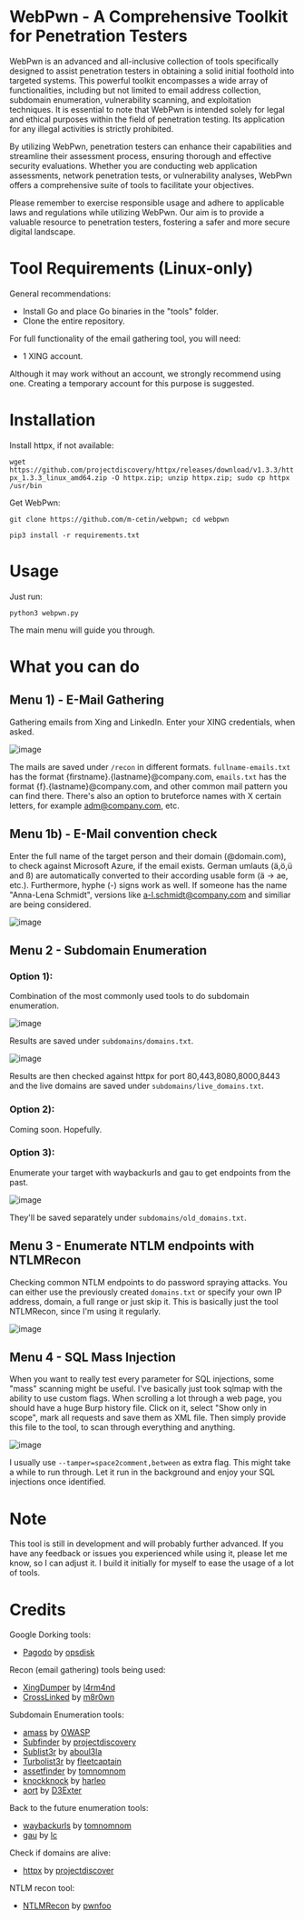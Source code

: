# WebPwn - A Comprehensive Toolkit for Penetration Testers

WebPwn is an advanced and all-inclusive collection of tools specifically designed to assist penetration testers in obtaining a solid initial foothold into targeted systems. This powerful toolkit encompasses a wide array of functionalities, including but not limited to email address collection, subdomain enumeration, vulnerability scanning, and exploitation techniques. It is essential to note that WebPwn is intended solely for legal and ethical purposes within the field of penetration testing. Its application for any illegal activities is strictly prohibited.

By utilizing WebPwn, penetration testers can enhance their capabilities and streamline their assessment process, ensuring thorough and effective security evaluations. Whether you are conducting web application assessments, network penetration tests, or vulnerability analyses, WebPwn offers a comprehensive suite of tools to facilitate your objectives.

Please remember to exercise responsible usage and adhere to applicable laws and regulations while utilizing WebPwn. Our aim is to provide a valuable resource to penetration testers, fostering a safer and more secure digital landscape.

# Tool Requirements (Linux-only)

General recommendations:

+ Install Go and place Go binaries in the "tools" folder.
+ Clone the entire repository.

For full functionality of the email gathering tool, you will need:

+ 1 XING account.

Although it may work without an account, we strongly recommend using one. Creating a temporary account for this purpose is suggested.

# Installation

Install httpx, if not available:

```wget https://github.com/projectdiscovery/httpx/releases/download/v1.3.3/httpx_1.3.3_linux_amd64.zip -O httpx.zip; unzip httpx.zip; sudo cp httpx /usr/bin```

Get WebPwn:

```git clone https://github.com/m-cetin/webpwn; cd webpwn```

```pip3 install -r requirements.txt```

# Usage

Just run:

`python3 webpwn.py`

The main menu will guide you through.

# What you can do

## Menu 1) - E-Mail Gathering
Gathering emails from Xing and LinkedIn. Enter your XING credentials, when asked. 

![image](https://github.com/m-cetin/webpwn/assets/102237861/bbef7ae8-56ce-4254-a96b-b1d2e5742454)

The mails are saved under `/recon` in different formats. `fullname-emails.txt` has the format {firstname}.{lastname}@company.com, `emails.txt` has the format {f}.{lastname}@company.com, and other common mail pattern you can find there. There's also an option to bruteforce names with X certain letters, for example adm@company.com, etc.

## Menu 1b) - E-Mail convention check
Enter the full name of the target person and their domain (@domain.com), to check against Microsoft Azure, if the email exists. German umlauts (ä,ö,ü and ß) are automatically converted to their according usable form (ä -> ae, etc.). Furthermore, hyphe (-) signs work as well. If someone has the name "Anna-Lena Schmidt", versions like a-l.schmidt@company.com and similiar are being considered. 

![image](https://github.com/m-cetin/webpwn/assets/102237861/4db52e31-225c-4b14-8bbb-ae8640e9685b)

## Menu 2 - Subdomain Enumeration

### Option 1): 
Combination of the most commonly used tools to do subdomain enumeration.

![image](https://github.com/m-cetin/webpwn/assets/102237861/9b202680-f761-4c7e-a73b-42faba813400)

Results are saved under `subdomains/domains.txt`. 

![image](https://github.com/m-cetin/webpwn/assets/102237861/08910799-44b4-44ff-a5b7-dcf0e13d949b)

Results are then checked against httpx for port 80,443,8080,8000,8443 and the live domains are saved under `subdomains/live_domains.txt`.

### Option 2): 
Coming soon. Hopefully. 

### Option 3): 
Enumerate your target with waybackurls and gau to get endpoints from the past. 

![image](https://github.com/m-cetin/webpwn/assets/102237861/447cb472-69a7-4b05-bea9-90f2c1b40e12)

They'll be saved separately under `subdomains/old_domains.txt`. 

## Menu 3 - Enumerate NTLM endpoints with NTLMRecon
Checking common NTLM endpoints to do password spraying attacks. You can either use the previously created `domains.txt` or specify your own IP address, domain, a full range or just skip it. This is basically just the tool NTLMRecon, since I'm using it regularly.

![image](https://github.com/m-cetin/webpwn/assets/102237861/c853648c-56d3-4697-b6dc-6a191108c2ac)

## Menu 4 - SQL Mass Injection
When you want to really test every parameter for SQL injections, some "mass" scanning might be useful. I've basically just took sqlmap with the ability to use custom flags. When scrolling a lot through a web page, you should have a huge Burp history file. Click on it, select "Show only in scope", mark all requests and save them as XML file. Then simply provide this file to the tool, to scan through everything and anything.

![image](https://github.com/m-cetin/webpwn/assets/102237861/783429be-7884-4653-a00b-93117e127e36)

I usually use `--tamper=space2comment,between` as extra flag. This might take a while to run through. Let it run in the background and enjoy your SQL injections once identified.

# Note
This tool is still in development and will probably further advanced. If you have any feedback or issues you experienced while using it, please let me know, so I can adjust it. I build it initially for myself to ease the usage of a lot of tools. 

# Credits
Google Dorking tools:
- [Pagodo](https://github.com/opsdisk/pagodo) by [opsdisk](https://github.com/opsdisk)

Recon (email gathering) tools being used:
- [XingDumper](https://github.com/l4rm4nd/XingDumper) by [l4rm4nd](https://github.com/l4rm4nd)
- [CrossLinked](https://github.com/m8r0wn/CrossLinked) by [m8r0wn](https://github.com/m8r0wn)

Subdomain Enumeration tools:
- [amass](https://github.com/OWASP/Amass) by [OWASP](https://github.com/OWASP)
- [Subfinder](https://github.com/projectdiscovery/subfinder) by [projectdiscovery](https://github.com/projectdiscovery)
- [Sublist3r](https://github.com/aboul3la/Sublist3r) by [aboul3la](https://github.com/aboul3la)
- [Turbolist3r](https://github.com/fleetcaptain/Turbolist3r) by [fleetcaptain](https://github.com/fleetcaptain)
- [assetfinder](https://github.com/tomnomnom/assetfinder) by [tomnomnom](https://github.com/tomnomnom)
- [knockknock](https://github.com/harleo/knockknock) by [harleo](https://github.com/harleo)
- [aort](https://github.com/D3Ext/AORT) by [D3Exter](https://github.com/D3Ext)

Back to the future enumeration tools:
- [waybackurls](https://github.com/tomnomnom/waybackurls) by [tomnomnom](https://github.com/tomnomnom)
- [gau](https://github.com/lc/gau) by [lc](https://github.com/lc)

Check if domains are alive:
- [httpx](https://github.com/projectdiscovery/httpx) by [projectdiscover](https://github.com/projectdiscovery)

NTLM recon tool:
- [NTLMRecon](https://github.com/pwnfoo/NTLMRecon) by [pwnfoo](https://github.com/pwnfoo)
